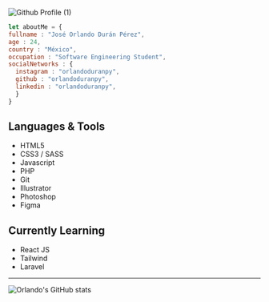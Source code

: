 ![Github Profile (1)](https://user-images.githubusercontent.com/57104916/224362389-e11d55d6-58ed-4edf-a8a0-bc48d3795dc2.png)



``` javascript
let aboutMe = {
fullname : "José Orlando Durán Pérez",
age : 24,
country : "México",
occupation : "Software Engineering Student",
socialNetworks : {
  instagram : "orlandoduranpy",
  github : "orlandoduranpy",
  linkedin : "orlandoduranpy",
  }
}

```

## Languages & Tools
* HTML5
* CSS3 / SASS
* Javascript
* PHP
* Git
* Illustrator
* Photoshop
* Figma

## Currently Learning
* React JS
* Tailwind
* Laravel

---

![Orlando's GitHub stats](https://github-readme-stats.vercel.app/api?username=orlandoduranpy&show_icons=true&theme=github_dark)


